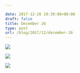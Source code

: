 ```yaml
---

date: 2017-12-26 19:39:00+00:00
draft: false
title: December 26
type: post
url: /blog/2017/12/december-26
---
```




  
   ![](/images/2017-12-26-201712december-26/IMG_3503.jpg)

  

  
   ![](/images/2017-12-26-201712december-26/IMG_3504.jpg)

  

  
   ![](/images/2017-12-26-201712december-26/IMG_3506.jpg)

  


